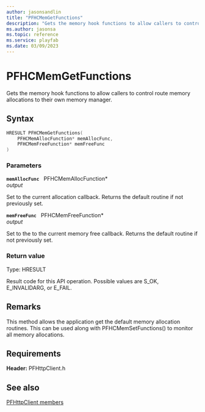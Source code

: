 ```yaml
---
author: jasonsandlin
title: "PFHCMemGetFunctions"
description: "Gets the memory hook functions to allow callers to control route memory allocations to their own memory manager."
ms.author: jasonsa
ms.topic: reference
ms.service: playfab
ms.date: 03/09/2023
---
```


# PFHCMemGetFunctions  

Gets the memory hook functions to allow callers to control route memory allocations to their own memory manager.  

## Syntax  
  
```cpp
HRESULT PFHCMemGetFunctions(  
    PFHCMemAllocFunction* memAllocFunc,  
    PFHCMemFreeFunction* memFreeFunc  
)  
```  
  
### Parameters  
  
**`memAllocFunc`** &nbsp; PFHCMemAllocFunction*  
*output*  
  
Set to the current allocation callback. Returns the default routine if not previously set.  
  
**`memFreeFunc`** &nbsp; PFHCMemFreeFunction*  
*output*  
  
Set to the to the current memory free callback. Returns the default routine if not previously set.  
  
  
### Return value
Type: HRESULT
  
Result code for this API operation. Possible values are S_OK, E_INVALIDARG, or E_FAIL.
  
## Remarks  
  
This method allows the application get the default memory allocation routines. This can be used along with PFHCMemSetFunctions() to monitor all memory allocations.
  
## Requirements  
  
**Header:** PFHttpClient.h
  
## See also  
[PFHttpClient members](../pfhttpclient_members.md)  

  
  
